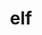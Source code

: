 ---
layout: smileys&emotion
title: elf
emoji: elf
permalink: 🧝.html
image: assets/img/3moji/elf.png
---